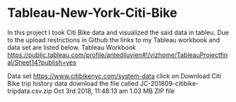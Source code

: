 # Tableau-New-York-Citi-Bike
In this project I took Citi Bike data and visualized the said data in tableu.  Due to the upload restrictions in Github the links to my Tableau workbook and data set are listed below.
Tableau Workbook
https://public.tableau.com/profile/antediluvien#!/vizhome/TableauProjectfinal/Sheet14?publish=yes

Data set 
https://www.citibikenyc.com/system-data
click on Download Citi Bike trip history data
download the file called
JC-201809-citibike-tripdata.csv.zip	Oct 3rd 2018, 11:48:13 am	1.03 MB	ZIP file

